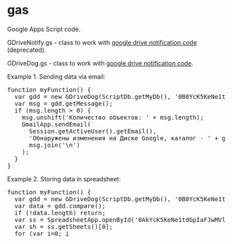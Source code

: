 gas
===
<p>Google Apps Script code.</p>
<p>GDriveNotify.gs - class to work with <a href="http://www.daspot.ru/2013/06/google-drive.html">
google drive notification code</a> (deprecated).</p>
<p>GDriveDog.gs - class to work with <a href="http://www.daspot.ru/2013/12/google-drive-2.html">
google drive notification code</a>.</p>
<p>Example 1. Sending data via email:</p>
<div class="highlight">
<pre>
function myFunction() {
  var gdd = new GDriveDog(ScriptDb.getMyDb(), '0B0YcK5KeNe1tMnZieldHdnNVOFU'); // your folder's ID
  var msg = gdd.getMessage();
  if (msg.length &gt; 0) {    
    msg.unshift('Количество объектов: ' + msg.length);
    GmailApp.sendEmail(
      Session.getActiveUser().getEmail(), 
      'Обнаружены изменения на Диске Google, каталог - ' + gdd.name, 
      msg.join('\n')
    );
  }  
}
</pre>

<p>Example 2. Storing data in spreadsheet: </p>
<div class="highlight">
<pre>
function myFunction() {
  var gdd = new GDriveDog(ScriptDb.getMyDb(), '0B0YcK5KeNe1tMnZieldHdnNVOFU');
  var data = gdd.compare();
  if (!data.length) return;  
  var ss = SpreadsheetApp.openById('0AkYcK5KeNe1tdGpIaFJwMVlDSkRFbjFTczNESFdaWUE');
  var sh = ss.getSheets()[0];
  for (var i=0; i<data.length; i++) {
    sh.appendRow([new Date(), data[i].obj.name, data[i].obj.id, data[i].prop, data[i].obj.openUrl]);
  }  
}
</pre>
